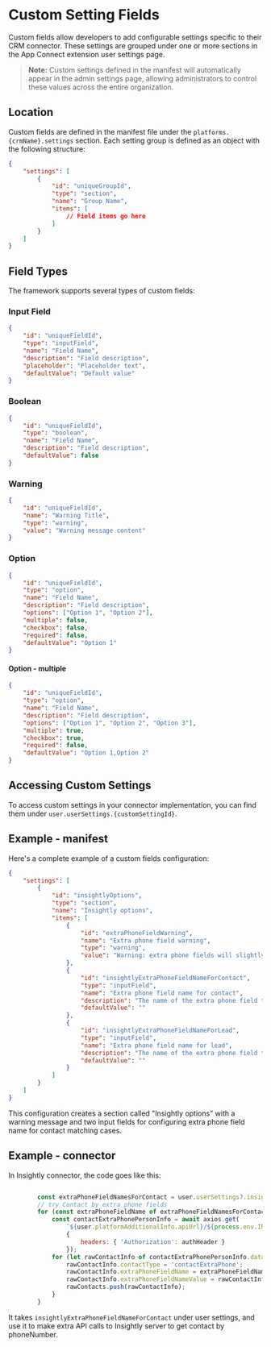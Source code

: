 # Custom Setting Fields

Custom fields allow developers to add configurable settings specific to their CRM connector. These settings are grouped under one or more sections in the App Connect extension user settings page.

> **Note:** Custom settings defined in the manifest will automatically appear in the admin settings page, allowing administrators to control these values across the entire organization.

## Location

Custom fields are defined in the manifest file under the `platforms.{crmName}.settings` section. Each setting group is defined as an object with the following structure:

```json
{
    "settings": [
        {
            "id": "uniqueGroupId",
            "type": "section",
            "name": "Group Name",
            "items": [
                // Field items go here
            ]
        }
    ]
}
```

## Field Types

The framework supports several types of custom fields:

### Input Field
```json
{
    "id": "uniqueFieldId",
    "type": "inputField",
    "name": "Field Name",
    "description": "Field description",
    "placeholder": "Placeholder text",
    "defaultValue": "Default value"
}
```

### Boolean
```json
{
    "id": "uniqueFieldId",
    "type": "boolean",
    "name": "Field Name",
    "description": "Field description",
    "defaultValue": false
}
```

### Warning
```json
{
    "id": "uniqueFieldId",
    "name": "Warning Title",
    "type": "warning",
    "value": "Warning message content"
}
```

### Option
```json
{
    "id": "uniqueFieldId",
    "type": "option",
    "name": "Field Name",
    "description": "Field description",
    "options": ["Option 1", "Option 2"],
    "multiple": false,
    "checkbox": false,
    "required": false,
    "defaultValue": "Option 1"
}
```

#### Option - multiple
```json
{
    "id": "uniqueFieldId",
    "type": "option",
    "name": "Field Name",
    "description": "Field description",
    "options": ["Option 1", "Option 2", "Option 3"],
    "multiple": true,
    "checkbox": true,
    "required": false,
    "defaultValue": "Option 1,Option 2"
}
```

## Accessing Custom Settings

To access custom settings in your connector implementation, you can find them under `user.userSettings.{customSettingId}`.

## Example - manifest

Here's a complete example of a custom fields configuration:

```json
{
    "settings": [
        {
            "id": "insightlyOptions",
            "type": "section",
            "name": "Insightly options",
            "items": [
                {
                    "id": "extraPhoneFieldWarning",
                    "name": "Extra phone field warning",
                    "type": "warning",
                    "value": "Warning: extra phone fields will slightly slow the contact match process"
                },
                {
                    "id": "insightlyExtraPhoneFieldNameForContact",
                    "type": "inputField",
                    "name": "Extra phone field name for contact",
                    "description": "The name of the extra phone field to search for contacts in Insightly. Separatmultiple fields with comma.",
                    "defaultValue": ""
                },
                {
                    "id": "insightlyExtraPhoneFieldNameForLead",
                    "type": "inputField",
                    "name": "Extra phone field name for lead",
                    "description": "The name of the extra phone field to search for leads in Insightly. Separatmultiple fields with comma.",
                    "defaultValue": ""
                }
            ]
        }
    ]
}
```

This configuration creates a section called "Insightly options" with a warning message and two input fields for configuring extra phone field name for contact matching cases.

## Example - connector

In Insightly connector, the code goes like this:

```javascript

        const extraPhoneFieldNamesForContact = user.userSettings?.insightlyExtraPhoneFieldNameForContact?.value ? user.userSettings?.insightlyExtraPhoneFieldNameForContact?.value?.split(',') : [];
        // try Contact by extra phone fields
        for (const extraPhoneFieldName of extraPhoneFieldNamesForContact) {
            const contactExtraPhonePersonInfo = await axios.get(
                `${user.platformAdditionalInfo.apiUrl}/${process.env.INSIGHTLY_API_VERSION}/contacts/search?field_name={extraPhoneFieldName}&field_value=${numberToQuery}&brief=false`,
                {
                    headers: { 'Authorization': authHeader }
                });
            for (let rawContactInfo of contactExtraPhonePersonInfo.data) {
                rawContactInfo.contactType = 'contactExtraPhone';
                rawContactInfo.extraPhoneFieldName = extraPhoneFieldName;
                rawContactInfo.extraPhoneFieldNameValue = rawContactInfo.CUSTOMFIELDS.find(f => f.FIELD_NAME===extraPhoneFieldName)?.FIELD_VALUE;
                rawContacts.push(rawContactInfo);
            }
        }
```

It takes `insightlyExtraPhoneFieldNameForContact` under user settings, and use it to make extra API calls to Insightly server to get contact by phoneNumber.